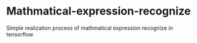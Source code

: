 # Mathmatical-expression-recognize
Simple realization process of mathmatical expression recognize in tensorflow

